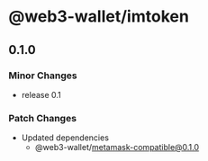 # @web3-wallet/imtoken

## 0.1.0

### Minor Changes

- release 0.1

### Patch Changes

- Updated dependencies
  - @web3-wallet/metamask-compatible@0.1.0
